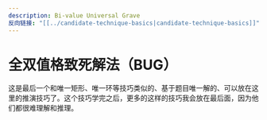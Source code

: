```yaml
---
description: Bi-value Universal Grave
反向链接: "[[../candidate-technique-basics|candidate-technique-basics]]"
---
```


# 全双值格致死解法（BUG）

这是最后一个和唯一矩形、唯一环等技巧类似的、基于题目唯一解的、可以放在这里的推演技巧了。这个技巧学完之后，更多的这样的技巧我会放在最后面，因为他们都很难理解和推理。

